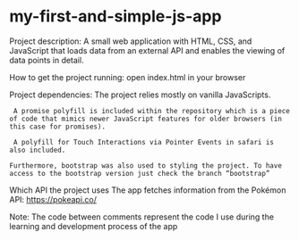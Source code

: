 # my-first-and-simple-js-app
 
Project description:
    A small web application with HTML, CSS, and JavaScript that loads data from an external API and enables the viewing of data points in detail.

How to get the project running:
     open index.html in your browser 

Project dependencies: 
     The project relies mostly on vanilla JavaScripts.

     A promise polyfill is included within the repository which is a piece of code that mimics newer JavaScript features for older browsers (in this case for promises).

     A polyfill for Touch Interactions via Pointer Events in safari is also included.

    Furthermore, bootstrap was also used to styling the project. To have access to the bootstrap version just check the branch “bootstrap”

Which API the project uses
   The app fetches information from the Pokémon API: https://pokeapi.co/

Note: 
	  The code between comments represent the code I use during the learning and development process of the app 
